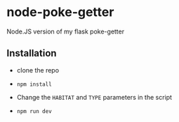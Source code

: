 # node-poke-getter

Node.JS version of my flask poke-getter

## Installation

* clone the repo

* `npm install`

* Change the `HABITAT` and `TYPE` parameters in the script

* `npm run dev`